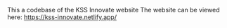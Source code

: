 This a codebase of the KSS Innovate website
The website can be viewed here: https://kss-innovate.netlify.app/

